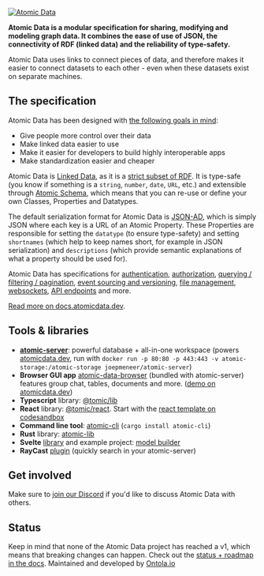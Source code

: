 [![Atomic Data](https://raw.githubusercontent.com/ontola/atomic-data-docs/master/src/assets/atomic_data_logo_stroke.svg)](https://atomicdata.dev)

**Atomic Data is a modular specification for sharing, modifying and modeling graph data. It combines the ease of use of JSON, the connectivity of RDF (linked data) and the reliability of type-safety.**

Atomic Data uses links to connect pieces of data, and therefore makes it easier to connect datasets to each other - even when these datasets exist on separate machines.

## The specification

Atomic Data has been designed with [the following goals in mind](https://docs.atomicdata.dev/motivation.html):

- Give people more control over their data
- Make linked data easier to use
- Make it easier for developers to build highly interoperable apps
- Make standardization easier and cheaper

Atomic Data is [Linked Data](https://ontola.io/blog/what-is-linked-data/), as it is a [strict subset of RDF](https://docs.atomicdata.dev/interoperability/rdf.html).
It is type-safe (you know if something is a `string`, `number`, `date`, `URL`, etc.) and extensible through [Atomic Schema](https://docs.atomicdata.dev/schema/intro.html), which means that you can re-use or define your own Classes, Properties and Datatypes.

The default serialization format for Atomic Data is [JSON-AD](https://docs.atomicdata.dev/core/json-ad.html), which is simply JSON where each key is a URL of an Atomic Property.
These Properties are responsible for setting the `datatype` (to ensure type-safety) and setting `shortnames` (which help to keep names short, for example in JSON serialization) and `descriptions` (which provide semantic explanations of what a property should be used for).

Atomic Data has specifications for [authentication](https://docs.atomicdata.dev/authentication.html), [authorization](https://docs.atomicdata.dev/hierarchy.html), [querying / filtering / pagination](https://docs.atomicdata.dev/hierarchy.html), [event sourcing and versioning](https://docs.atomicdata.dev/commits/intro.html), [file management](https://docs.atomicdata.dev/files.html), [websockets](https://docs.atomicdata.dev/websockets.html), [API endpoints](https://docs.atomicdata.dev/endpoints.html) and more.

[Read more on docs.atomicdata.dev](https://docs.atomicdata.dev).

## Tools & libraries

- [**atomic-server**](https://github.com/atomicdata-dev/atomic-data-rust): powerful database + all-in-one workspace (powers [atomicdata.dev](https://atomicdata.dev), run with `docker run -p 80:80 -p 443:443 -v atomic-storage:/atomic-storage joepmeneer/atomic-server`)
- **Browser GUI app** [atomic-data-browser](https://github.com/atomicdata-dev/atomic-data-browser) (bundled with atomic-server) features group chat, tables, documents and more. ([demo on atomicdata.dev](https://atomicdata.dev))
- **Typescript** library: [@tomic/lib](https://www.npmjs.com/package/@tomic/lib)
- **React** library: [@tomic/react](https://www.npmjs.com/package/@tomic/react). Start with the [react template on codesandbox](https://codesandbox.io/s/atomic-data-react-template-4y9qu?file=/src/MyResource.tsx)
- **Command line tool**: [atomic-cli](https://github.com/joepio/atomic) (`cargo install atomic-cli`)
- **Rust** library: [atomic-lib](https://github.com/joepio/atomic)
- **Svelte** [library](https://github.com/atomicdata-dev/atomic-svelte) and example project: [model builder](https://github.com/atomicdata-dev/atomic-data-model-builder)
- **RayCast** [plugin](https://github.com/atomicdata-dev/atomic-raycast) (quickly search in your atomic-server)

## Get involved

Make sure to [join our Discord](https://discord.gg/a72Rv2P) if you'd like to discuss Atomic Data with others.

## Status

Keep in mind that none of the Atomic Data project has reached a v1, which means that breaking changes can happen.
Check out the [status + roadmap in the docs](https://docs.atomicdata.dev/roadmap.html#where-were-at).
Maintained and developed by [Ontola.io](https://ontola.io/)
